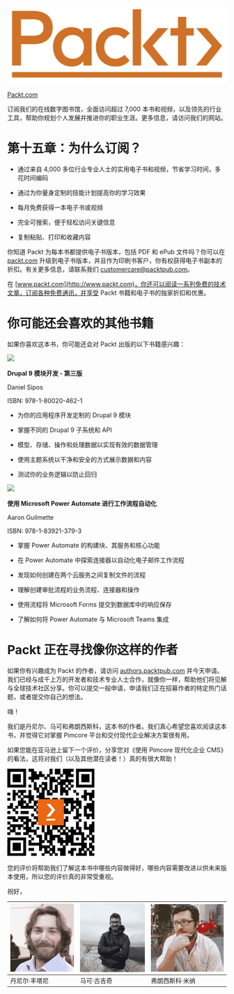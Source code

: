 ![](img/Packt_Logo1.png)

[Packt.com](http://Packt.com)

订阅我们的在线数字图书馆，全面访问超过 7,000 本书和视频，以及领先的行业工具，帮助你规划个人发展并推进你的职业生涯。更多信息，请访问我们的网站。

# 第十五章：为什么订阅？

+   通过来自 4,000 多位行业专业人士的实用电子书和视频，节省学习时间，多花时间编码

+   通过为你量身定制的技能计划提高你的学习效果

+   每月免费获得一本电子书或视频

+   完全可搜索，便于轻松访问关键信息

+   复制粘贴、打印和收藏内容

你知道 Packt 为每本书都提供电子书版本，包括 PDF 和 ePub 文件吗？你可以在 [packt.com](http://packt.com) 升级到电子书版本，并且作为印刷书客户，你有权获得电子书副本的折扣。有关更多信息，请联系我们 customercare@packtpub.com。

在 [www.packt.com](http://www.packt.com)，你还可以阅读一系列免费的技术文章，订阅各种免费通讯，并享受 Packt 书籍和电子书的独家折扣和优惠。

# 你可能还会喜欢的其他书籍

如果你喜欢这本书，你可能还会对 Packt 出版的以下书籍感兴趣：

![](https://www.packtpub.com/product/drupal-9-module-development-third-edition/9781800204621)

**Drupal 9 模块开发 - 第三版**

Daniel Sipos

ISBN: 978-1-80020-462-1

+   为你的应用程序开发定制的 Drupal 9 模块

+   掌握不同的 Drupal 9 子系统和 API

+   模型、存储、操作和处理数据以实现有效的数据管理

+   使用主题系统以干净和安全的方式展示数据和内容

+   测试你的业务逻辑以防止回归

![](https://www.packtpub.com/product/workflow-automation-with-microsoft-power-automate/9781839213793)

**使用 Microsoft Power Automate 进行工作流程自动化**

Aaron Guilmette

ISBN: 978-1-83921-379-3

+   掌握 Power Automate 的构建块、其服务和核心功能

+   在 Power Automate 中探索连接器以自动化电子邮件工作流程

+   发现如何创建在两个云服务之间复制文件的流程

+   理解创建审批流程的业务流程、连接器和操作

+   使用流程将 Microsoft Forms 提交到数据库中的响应保存

+   了解如何将 Power Automate 与 Microsoft Teams 集成

# Packt 正在寻找像你这样的作者

如果你有兴趣成为 Packt 的作者，请访问 [authors.packtpub.com](http://authors.packtpub.com) 并今天申请。我们已经与成千上万的开发者和技术专业人士合作，就像你一样，帮助他们将见解与全球技术社区分享。你可以提交一般申请，申请我们正在招募作者的特定热门话题，或者提交你自己的想法。

嗨！

我们是丹尼尔、马可和弗朗西斯科，这本书的作者。我们真心希望您喜欢阅读这本书，并觉得它对掌握 Pimcore 平台和交付现代企业解决方案很有用。

如果您能在亚马逊上留下一个评价，分享您对《使用 Pimcore 现代化企业 CMS》的看法，这将对我们（以及其他潜在读者！）真的有很大帮助！

![B17073_QR](img/B17073_QR.jpg)

您的评价将帮助我们了解这本书中哪些内容做得好，哪些内容需要改进以供未来版本使用，所以您的评价真的非常受重视。

祝好，

| ![丹尼尔·丰塔尼](img/daniele-fontani-small.png) | ![马可·古吉奇](img/marco-guiducci.jpg) | ![弗朗西斯科·米纳](img/francesco-mina.jpg) |
| --- | --- | --- |
| 丹尼尔·丰塔尼 | 马可·古吉奇 | 弗朗西斯科·米纳 |
